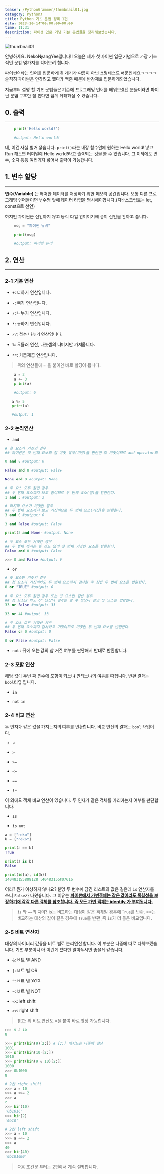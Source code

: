 ```yaml
---
teaser: /PythonGrammer/thumbnail01.jpg
category: Python3
title: Python 기초 문법 정리 1편
date: 2023-10-14T00:00:00+00:00
time: 11:31
description: 파이썬 입문 기념 기본 문법들을 정리해보았습니다.
---
```


![thumbnail01](/PythonGrammer/thumbnail01.jpg)

안녕하세요. NekoNyangYee입니다!! 오늘은 제가 첫 파이썬 입문 기념으로 가장 기초적인 문법 몇가지를 적어보려 합니다.

파이썬이라는 언어를 입문하게 된 계기가 다름이 아닌 코딩테스트 때문인데요ㅋㅋㅋㅋ 솔직히 파이썬은 안하려고 했다가 백준 때문에 반강제로 입문하게되었습니다.

지금부터 설명 할 기초 문법들은 기존에 프로그래밍 언어를 배워보셨던 분들이라면 파이썬 문법 구조만 잘 안다면 쉽게 이해하실 수 있습니다.

## 0. 출력

---

```python
    print('Hello world!')

    #output: Hello world!
```

네, 이건 사실 별거 없습니다. `print()`라는 내장 함수안에 원하는 Hello world! 넣고 Run 해보면 터미널에 Hello world!라고 출력되는 것을 볼 수 있습니다. 그 이외에도 변수, 숫자 등등 여러가지 넣어서 출력이 가능합니다.

## 1. 변수 할당

---

**변수(Variable)** 는 어떠한 데이터를 저장하기 위한 메모리 공간입니다.
보통 다른 프로그래밍 언어들이면 변수명 앞에 데이터 타입을 명시해야합니다.(자바스크립트는 let, const으로 선언)

하지만 파이썬은 선언하지 않고 동적 타입 언어이기에 굳이 선언을 안하고 씁니다.

```python
    msg = "파이썬 뉴비"

    print(msg)

    #output: 파이썬 뉴비
```

## 2. 연산

---

### 2-1 기본 연산

- `+`: 더하기 연산입니다.

- `-`: 빼기 연산입니다.

- `/`: 나누기 연산입니다.

- `*`: 곱하기 연산입니다.

- `//`: 정수 나누기 연산입니다.

- `%`: 모듈러 연산, 나눗셈의 나머지만 가져옵니다.

- `**`: 거듭제곱 연산입니다.

> 위의 연산들에 = 을 붙이면 바로 할당이 됩니다.

```python
    a = 3
    a += 3
    print(a)

    #output: 6

   a %= 5
   print(a)

   #output: 1
```

### 2-2 논리연산

- `and`

```python
# 첫 요소가 거짓인 경우
## 파이썬은 첫 번째 요소의 참 거짓 유무(거짓)를 판단한 후 거짓이므로 and operator의 성질에 따라 첫 번째 요소(거짓)를 반환한다.

0 and 8 #output: 0

False and 8 #output: False

None and 8 #output: None

# 두 요소 모두 참인 경우
## 두 번째 요소까지 보고 참이므로 두 번째 요소(참)를 반환한다.
1 and 3 #output: 3

# 마지막 요소가 거짓인 경우
## 두 번째 요소까지 보고 거짓이므로 두 번째 요소(거짓)을 반환한다.
3 and 0 #output: 0

3 and False #output: False

print(3 and None) #output: None

# 두 요소 모두 거짓인 경우
## 두 번째 까지는 볼 것도 없이 첫 번째 거짓인 요소를 반환한다.
False and 0 #output: False

>>> 0 and False #output: 0
```

- `or`

```python
# 첫 요소만 거짓인 경우
## 첫 요소가 거짓이어도 두 번째 요소까지 검사한 후 참인 두 번째 요소를 반환한다.
0 or "TRUE" #output: 0

# 두 요소 모두 참인 경우 또는 첫 요소만 참인 경우
## 첫 요소만 봐도 or 연산의 결과를 알 수 있으니 참인 첫 요소를 반환한다.
33 or False #output: 33

33 or 44 #output: 33

# 두 요소 모두 거짓인 경우
## 두 번째 요소까지 검사하고 거짓이므로 거짓인 두 번째 요소를 반환한다.
False or 0 #output: 0

0 or False #output: False
```

- `not` : 뒤에 오는 값의 참 거짓 여부를 판단해서 반대로 반환합니다.

### 2-3 포함 연산

해당 값이 두번 째 인수에 포함이 되느냐 안되느냐의 여부를 따집니다. 반환 결과는 `bool`타입 입니다.

- `in`

- `not in`

### 2-4 비교 연산

두 인자가 같은 값을 가지는지의 여부를 반환합니다. 비교 연산의 결과는 `bool` 타입이다.

- `<`

- `>`

- `>=`

- `<=`

- `==`

- `!=`

이 외에도 객체 비교 연산이 있습니다. 두 인자가 같은 객체를 가리키는지 여부를 판단합니다.

- `is`

- `is not`

```python
a = ["neko"]
b = ["neko"]

print(a == b)
True

print(a is b)
False

print(id(a), id(b))
140483155808128 140483155807616
```

어라? 뭔가 이상하지 않나요? 분명 두 변수에 담긴 리스트의 값은 같은데 `is` 연산자를 쓰니 `False`가 나왔습니다. 그 이유는 **<u>파이썬에서 가변객체는 같은 값이라도 독립성을 보장하기에 각각 다른 객체를 참조합니다. 즉 모든 가변 객체는 identity 가 부여됩니다.</u>**

> `is` 와 `==`의 차이? is는 비교하는 대상이 같은 객체일 경우에 `True`를 반환, ==는 비교하는 대상의 값이 같은 경우에 `True`를 반환 ,즉 `is`가 더 좁은 비교입니다.

### 2-5 비트 연산자

대상의 바이너리 값들을 비트 별로 논리연산 합니다. 이 부분은 나중에 따로 다뤄보겠습니다. 기초 부분이니 아 이런게 있다만 알아두시면 좋을거 같습니다.

- `&`: 비트 별 AND

- `|`: 비트 별 OR

- `^`: 비트 별 XOR

- `~`: 비트 별 NOT

- `<<`: left shift

- `>>`: right shift

> 참고: 위 비트 연산도 =을 붙여 바로 할당 가능합니다.

```python
>>> 9 & 10
8

>>> print(bin(9)[2:]) # [2:] 메서드는 나중에 설명
1001
>>> print(bin(10)[2:])
1010
>>> print(bin(9 & 10)[2:])
1000
>>> 0b1000
8

# 2칸 right shift
>>> a = 10
>>> a >>= 2
>>> a
2
>>> bin(10)
'0b1010'
>>> bin(2)
'0b10'

# 2칸 left shift
>>> a = 10
>>> a <<= 2
>>> a
40
>>> bin(40)
'0b101000'
```

> 다음 조건문 부터는 2편에서 계속 설명합니다.
